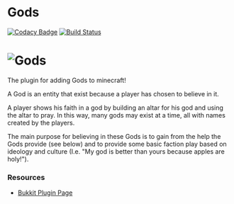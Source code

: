 Gods
======

[![Codacy Badge](https://api.codacy.com/project/badge/Grade/4b699612c3d849bfb895080498e1601a)](https://app.codacy.com/app/DogOnFire/Gods?utm_source=github.com&utm_medium=referral&utm_content=DogOnFire/Gods&utm_campaign=Badge_Grade_Dashboard)
[![Build Status](https://travis-ci.com/DogOnFire/Gods.svg?branch=master)](https://travis-ci.com/DogOnFire/Gods)


# ![Gods](https://raw.githubusercontent.com/DogOnFire/Gods/master/img/Gods.jpg)

The plugin for adding Gods to minecraft!

A God is an entity that exist because a player has chosen to believe in it.

A player shows his faith in a god by building an altar for his god and using the altar to pray. 
In this way, many gods may exist at a time, all with names created by the players.

The main purpose for believing in these Gods is to gain from the help the Gods provide (see below) and to provide some basic faction play based on ideology and culture (I.e. "My god is better than yours because apples are holy!").


### Resources

* [Bukkit Plugin Page](https://dev.bukkit.org/bukkit-plugins/gods/)

